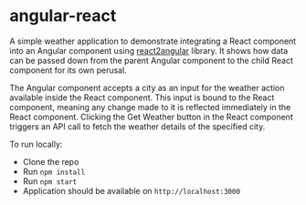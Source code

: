 # angular-react

A simple weather application to demonstrate integrating a React component into an Angular component using [react2angular](https://github.com/coatue-oss/react2angular) library.  It shows how data can be passed down from the parent Angular component to the child React component for its own perusal.

The Angular component accepts a city as an input for the weather action available inside the React component.  This input is bound to the React component, meaning any change made to it is reflected immediately in the React component.  Clicking the Get Weather button in the React component triggers an API call to fetch the weather details of the specified city.

To run locally:
* Clone the repo
* Run `npm install`
* Run `npm start`
* Application should be available on `http://localhost:3000`
